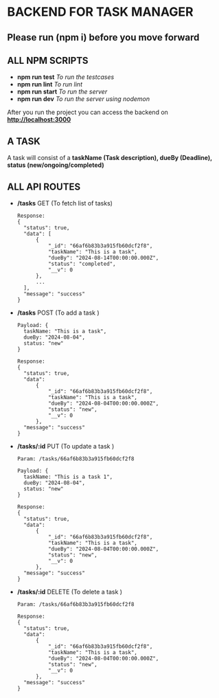 # BACKEND FOR TASK MANAGER

## Please run **(npm i)** before you move forward

## ALL NPM SCRIPTS

- **npm run test** _To run the testcases_
- **npm run lint** _To run lint_
- **npm run start** _To run the server_
- **npm run dev** _To run the server using nodemon_

After you run the project you can access the backend on **<http://localhost:3000>**

## A TASK

A task will consist of a **taskName (Task description), dueBy (Deadline), status (new/ongoing/completed)**

## ALL API ROUTES

- **/tasks** GET (To fetch list of tasks)

  ```
  Response:
  {
    "status": true,
    "data": [
        {
            "_id": "66af6b83b3a915fb60dcf2f8",
            "taskName": "This is a task",
            "dueBy": "2024-08-14T00:00:00.000Z",
            "status": "completed",
            "__v": 0
        },
        ...
    ],
    "message": "success"
  }
  ```

- **/tasks** POST (To add a task )

  ```
  Payload: {
    taskName: "This is a task",
    dueBy: "2024-08-04",
    status: "new"
  }

  Response:
  {
    "status": true,
    "data":
        {
            "_id": "66af6b83b3a915fb60dcf2f8",
            "taskName": "This is a task",
            "dueBy": "2024-08-04T00:00:00.000Z",
            "status": "new",
            "__v": 0
        },
    "message": "success"
  }
  ```

- **/tasks/:id** PUT (To update a task )

  ```
  Param: /tasks/66af6b83b3a915fb60dcf2f8

  Payload: {
    taskName: "This is a task 1",
    dueBy: "2024-08-04",
    status: "new"
  }

  Response:
  {
    "status": true,
    "data":
        {
            "_id": "66af6b83b3a915fb60dcf2f8",
            "taskName": "This is a task",
            "dueBy": "2024-08-04T00:00:00.000Z",
            "status": "new",
            "__v": 0
        },
    "message": "success"
  }
  ```

- **/tasks/:id** DELETE (To delete a task )

  ```
  Param: /tasks/66af6b83b3a915fb60dcf2f8

  Response:
  {
    "status": true,
    "data":
        {
            "_id": "66af6b83b3a915fb60dcf2f8",
            "taskName": "This is a task",
            "dueBy": "2024-08-04T00:00:00.000Z",
            "status": "new",
            "__v": 0
        },
    "message": "success"
  }
  ```
